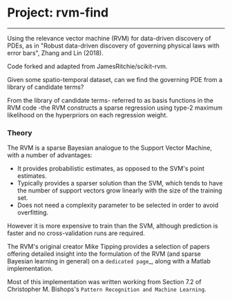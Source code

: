 
# Project: rvm-find
-----

Using the relevance vector machine (RVM) for data-driven discovery of PDEs, as in "Robust data-driven discovery of governing physical laws with error bars", Zhang and Lin (2018).

Code forked and adapted from JamesRitchie/scikit-rvm.

Given some spatio-temporal dataset, can we find the governing PDE from a library of candidate terms?

From the library of candidate terms- referred to as basis functions in the RVM code -the RVM constructs a sparse regression using type-2 maximum likelihood on the hyperpriors on each regression weight.


### Theory

The RVM is a sparse Bayesian analogue to the Support Vector Machine, with a
number of advantages:

* It provides probabilistic estimates, as opposed to the SVM's point estimates.
* Typically provides a sparser solution than the SVM, which tends to have the
  number of support vectors grow linearly with the size of the training set.
* Does not need a complexity parameter to be selected in order to avoid
  overfitting.

However it is more expensive to train than the SVM, although prediction is
faster and no cross-validation runs are required.

The RVM's original creator Mike Tipping provides a selection of papers offering
detailed insight into the formulation of the RVM (and sparse Bayesian learning
in general) on a `dedicated page`_, along with a Matlab implementation.

Most of this implementation was written working from Section 7.2 of Christopher
M. Bishops's `Pattern Recognition and Machine Learning`.




